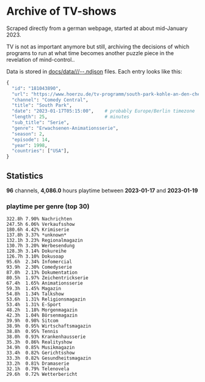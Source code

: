 # Archive of TV-shows

Scraped directly from a german webpage, started at about mid-January 2023.

TV is not as important anymore but still, archiving the decisions of which programs to run at what time
becomes another puzzle piece in the revelation of mind-control.. 

Data is stored in [docs/data/<year>/<month>/<year>-<month>-<day>.ndjson](docs/data/) files. 
Each entry looks like this:

```python
{
  "id": "181043890", 
  "url": "https://www.hoerzu.de/tv-programm/south-park-kohle-an-den-chefkoch/bid_181043890/", 
  "channel": "Comedy Central", 
  "title": "South Park", 
  "date": "2023-01-17T05:15:00",    # probably Europe/Berlin timezone 
  "length": 25,                     # minutes 
  "sub_title": "Serie", 
  "genre": "Erwachsenen-Animationsserie", 
  "season": 2, 
  "episode": 14, 
  "year": 1998, 
  "countries": ["USA"],
}
```

## Statistics

**96** channels, **4,086.0** hours playtime between **2023-01-17** and **2023-01-19**


### playtime per genre (top 30)

    322.8h 7.90% Nachrichten
    247.5h 6.06% Verkaufsshow
    180.6h 4.42% Krimiserie
    137.8h 3.37% *unknown*
    132.1h 3.23% Regionalmagazin
    130.7h 3.20% Werbesendung
    128.3h 3.14% Dokureihe
    126.7h 3.10% Dokusoap
    95.6h  2.34% Infomercial
    93.9h  2.30% Comedyserie
    87.0h  2.13% Dokumentation
    80.5h  1.97% Zeichentrickserie
    67.4h  1.65% Animationsserie
    59.3h  1.45% Magazin
    54.8h  1.34% Talkshow
    53.6h  1.31% Religionsmagazin
    53.4h  1.31% E-Sport
    48.2h  1.18% Morgenmagazin
    42.3h  1.04% Börsenmagazin
    39.9h  0.98% Sitcom
    38.9h  0.95% Wirtschaftsmagazin
    38.8h  0.95% Tennis
    38.0h  0.93% Krankenhausserie
    35.3h  0.86% Realityshow
    34.9h  0.85% Musikmagazin
    33.4h  0.82% Gerichtsshow
    33.3h  0.82% Gesundheitsmagazin
    33.2h  0.81% Dramaserie
    32.1h  0.79% Telenovela
    29.6h  0.72% Wetterbericht
